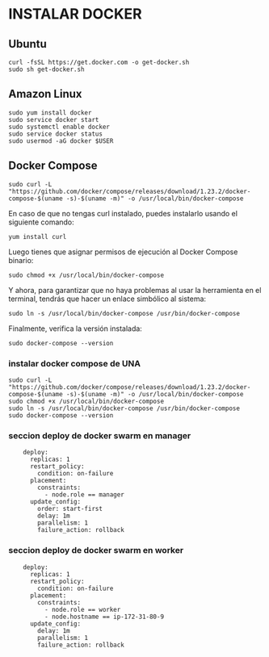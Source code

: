 # INSTALAR DOCKER
## Ubuntu
````bash=
curl -fsSL https://get.docker.com -o get-docker.sh
sudo sh get-docker.sh
````
## Amazon Linux
````bash=
sudo yum install docker
sudo service docker start
sudo systemctl enable docker
sudo service docker status
sudo usermod -aG docker $USER
````


## Docker Compose
````bash=
sudo curl -L "https://github.com/docker/compose/releases/download/1.23.2/docker-compose-$(uname -s)-$(uname -m)" -o /usr/local/bin/docker-compose
````

En caso de que no tengas curl instalado, puedes instalarlo usando el siguiente comando:
````bash=
yum install curl
````
Luego tienes que asignar permisos de ejecución al Docker Compose binario:
````
sudo chmod +x /usr/local/bin/docker-compose
````

Y ahora, para garantizar que no haya problemas al usar la herramienta en el terminal, tendrás que hacer un enlace simbólico al sistema:
````
sudo ln -s /usr/local/bin/docker-compose /usr/bin/docker-compose
````

Finalmente, verifica la versión instalada:
````
sudo docker-compose --version
````

### instalar docker compose de UNA
````
sudo curl -L "https://github.com/docker/compose/releases/download/1.23.2/docker-compose-$(uname -s)-$(uname -m)" -o /usr/local/bin/docker-compose
sudo chmod +x /usr/local/bin/docker-compose
sudo ln -s /usr/local/bin/docker-compose /usr/bin/docker-compose
sudo docker-compose --version
````

### seccion deploy de docker swarm en manager
````
    deploy:
      replicas: 1
      restart_policy:
        condition: on-failure
      placement:
        constraints:
          - node.role == manager
      update_config:
        order: start-first
        delay: 1m
        parallelism: 1
        failure_action: rollback
````

### seccion deploy de docker swarm en worker
````
    deploy:
      replicas: 1
      restart_policy:
        condition: on-failure
      placement:
        constraints:
          - node.role == worker
          - node.hostname == ip-172-31-80-9
      update_config:
        delay: 1m
        parallelism: 1
        failure_action: rollback
````
